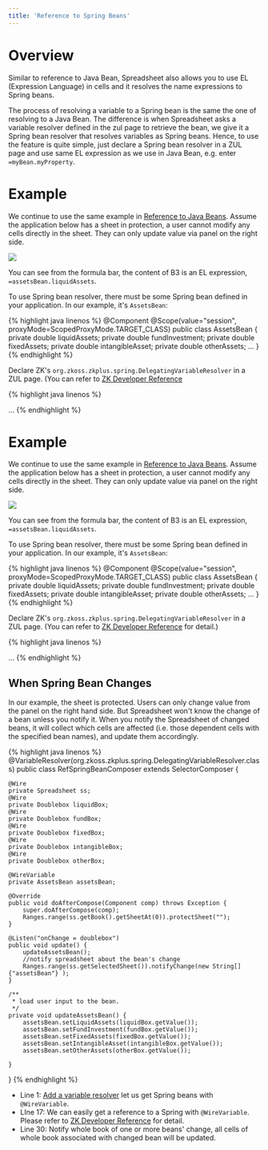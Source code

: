 ```yaml
---
title: 'Reference to Spring Beans'
---
```


# Overview

Similar to reference to Java Bean, Spreadsheet also allows you to use EL
(Expression Language) in cells and it resolves the name expressions to
Spring beans.

The process of resolving a variable to a Spring bean is the same the one
of resolving to a Java Bean. The difference is when Spreadsheet asks a
variable resolver defined in the zul page to retrieve the bean, we give
it a Spring bean resolver that resolves variables as Spring beans.
Hence, to use the feature is quite simple, just declare a Spring bean
resolver in a ZUL page and use same EL expression as we use in Java
Bean, e.g. enter `=myBean.myProperty`.

# Example

We continue to use the same example in [Reference to Java
Beans](https://www.zkoss.org/wiki/Working_with_Spreadsheet/Advanced/Reference_to_Java_Beans#Example).
Assume the application below has a sheet in protection, a user cannot
modify any cells directly in the sheet. They can only update value via
panel on the right side. 

![]({{site.devref_image_folder}}/Essentials-bean.png) 

You can see from the formula bar, the content of B3 is an EL expression,
`=assetsBean.liquidAssets`.

To use Spring bean resolver, there must be some Spring bean defined in
your application. In our example, it's `AssetsBean`:

{% highlight java linenos %}
@Component
@Scope(value="session", proxyMode=ScopedProxyMode.TARGET_CLASS)
public class AssetsBean {
    private double liquidAssets;
    private double fundInvestment;
    private double fixedAssets;
    private double intangibleAsset; 
    private double otherAssets;
...
}
{% endhighlight %}

Declare ZK's `org.zkoss.zkplus.spring.DelegatingVariableResolver` in a
ZUL page. (You can refer to [ZK Developer Reference](https://www.zkoss.org/wiki/ZK_Developer%27s_Reference/Integration/Middleware_Layer/Spring#Access_a_Spring_Bean_in_a_ZUL)

{% highlight java linenos %}
<?variable-resolver class="org.zkoss.zkplus.spring.DelegatingVariableResolver"?>
<zk>
    <window hflex="1" vflex="1" 
        apply="io.keikai.essential.advanced.RefSpringBeanComposer">
        <hlayout hflex="1" vflex="1">
            <spreadsheet id="ss" src="/WEB-INF/books/bean.xlsx" 
                maxrows="200" maxcolumns="40"
                showFormulabar="true" showContextMenu="true" 
                showToolbar="true" showSheetbar="true" 
                hflex="1" vflex="1" width="100%" >
            </spreadsheet>
            ...
        </hlayout>
    </window>
</zk>
{% endhighlight %}

# Example

We continue to use the same example in [Reference to Java
Beans](Reference_to_Java_Beans).
Assume the application below has a sheet in protection, a user cannot
modify any cells directly in the sheet. They can only update value via
panel on the right side. 

![]({{site.devref_image_folder}}/Essentials-bean.png) 

You can see from the formula bar, the content of B3 is an EL expression,
`=assetsBean.liquidAssets`.

To use Spring bean resolver, there must be some Spring bean defined in
your application. In our example, it's `AssetsBean`:

{% highlight java linenos %}
@Component
@Scope(value="session", proxyMode=ScopedProxyMode.TARGET_CLASS)
public class AssetsBean {
    private double liquidAssets;
    private double fundInvestment;
    private double fixedAssets;
    private double intangibleAsset; 
    private double otherAssets;
...
}
{% endhighlight %}

Declare ZK's `org.zkoss.zkplus.spring.DelegatingVariableResolver` in a
ZUL page. (You can refer to [ZK Developer Reference](https://www.zkoss.org/wiki/ZK_Developer%27s_Reference/Integration/Middleware_Layer/Spring#Access_a_Spring_Bean_in_a_ZUL)
for detail.)

{% highlight java linenos %}
<?variable-resolver class="org.zkoss.zkplus.spring.DelegatingVariableResolver"?>
<zk>
    <window hflex="1" vflex="1" 
            apply="io.keikai.essential.advanced.RefSpringBeanComposer">
        <hlayout hflex="1" vflex="1">
            <spreadsheet id="ss" src="/WEB-INF/books/bean.xlsx"
                maxrows="200" maxcolumns="40"
                showFormulabar="true" showContextMenu="true"
                showToolbar="true" showSheetbar="true" 
                hflex="1" vflex="1" width="100%" >
            </spreadsheet>
            ...
        </hlayout>
    </window>
</zk>
{% endhighlight %}

## When Spring Bean Changes

In our example, the sheet is protected. Users can only change value from
the panel on the right hand side. But Spreadsheet won't know the change
of a bean unless you notify it. When you notify the Spreadsheet of
changed beans, it will collect which cells are affected (i.e. those
dependent cells with the specified bean names), and update them
accordingly.

{% highlight java linenos %}
@VariableResolver(org.zkoss.zkplus.spring.DelegatingVariableResolver.class)
public class RefSpringBeanComposer extends SelectorComposer<Component> {
    
    @Wire
    private Spreadsheet ss;
    @Wire
    private Doublebox liquidBox;
    @Wire
    private Doublebox fundBox;
    @Wire
    private Doublebox fixedBox;
    @Wire
    private Doublebox intangibleBox;
    @Wire
    private Doublebox otherBox;
    
    @WireVariable
    private AssetsBean assetsBean;
    
    @Override
    public void doAfterCompose(Component comp) throws Exception {
        super.doAfterCompose(comp);
        Ranges.range(ss.getBook().getSheetAt(0)).protectSheet("");
    }

    @Listen("onChange = doublebox")
    public void update() {
        updateAssetsBean();
        //notify spreadsheet about the bean's change
        Ranges.range(ss.getSelectedSheet()).notifyChange(new String[] {"assetsBean"} );
    }

    /**
     * load user input to the bean.
     */
    private void updateAssetsBean() {
        assetsBean.setLiquidAssets(liquidBox.getValue());
        assetsBean.setFundInvestment(fundBox.getValue());
        assetsBean.setFixedAssets(fixedBox.getValue());
        assetsBean.setIntangibleAsset(intangibleBox.getValue());
        assetsBean.setOtherAssets(otherBox.getValue());
        
    }
}
{% endhighlight %}

  - Line 1: [Add a variable resolver](https://www.zkoss.org/wiki/ZK_Developer%27s_Reference/Integration/Middleware_Layer/Spring#Adding_Variable_Resolver_to_a_Composer_.28or_ViewModel.29)
    let us get Spring beans with `@WireVariable`.
  - LIne 17: We can easily get a reference to a Spring with
    `@WireVariable`. Please refer to [ZK Developer Reference](https://www.zkoss.org/wiki/ZK_Developer%27s_Reference/Integration/Middleware_Layer/Spring#Wire_a_Spring_Bean)
    for detail.
  - Line 30: Notify whole book of one or more beans' change, all cells
    of whole book associated with changed bean will be updated.

